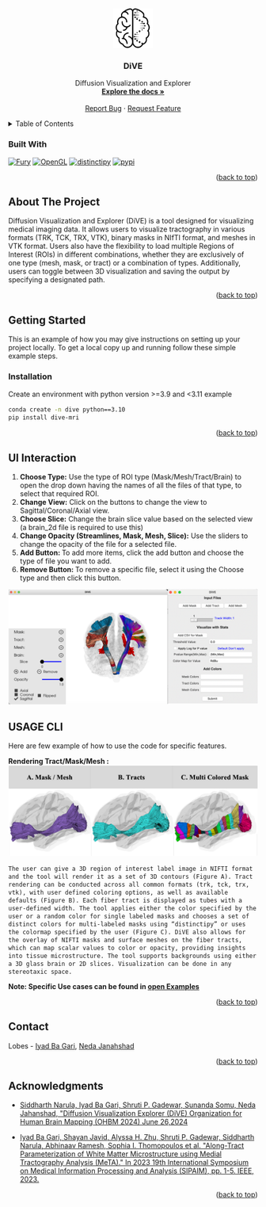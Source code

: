 <a name="readme-top"></a>

<br />
<div align="center">
  <a href="https://raw.githubusercontent.com/USC-LoBeS/dive/main/images/Logo.svg">
    <img src="https://raw.githubusercontent.com/USC-LoBeS/dive/main/images/Logo.svg" alt="Logo" width="80" height="80">
  </a>

<h3 align="center">DiVE</h3>

  <p align="center">
    Diffusion Visualization and Explorer
    <br />
    <a href="https://github.com/USC-LoBeS/dive/tree/main/example#readme"><strong>Explore the docs »</strong></a>
    <br />
    <br />
    <a href="https://github.com/USC-LoBeS/DiVE/issues">Report Bug</a>
    ·
    <a href="https://github.com/USC-LoBeS/DiVE/issues">Request Feature</a>
  </p>
</div>



<!-- TABLE OF CONTENTS -->
<details>
  <summary>Table of Contents</summary>
  <ol>
  <li><a href="#built-with">Built With</a></li>
    <li>
      <a href="#about-the-project">About The Project</a>
    </li>
    <li>
      <a href="#getting-started">Getting Started</a>
      <ul>
        <li><a href="#installation">Installation</a></li>
      </ul>
    </li>
    <li><a href="#ui-interaction">UI Interaction</a></li>
    <li><a href="#usage-cli">Usage CLI</a></li>
    <li><a href="#contributing">Contributing</a></li>
    <li><a href="#contact">Contact</a></li>
    <li><a href="#acknowledgments">Acknowledgments</a></li>
  </ol>
</details>

### Built With

[![Fury][Fury.]][Fury-url]
[![OpenGL][OpenGL.]][OpenGL-url]
[![distinctipy][dist.]][dist-url]
[![pypi][pypi.]][pypi-url]
<p align="right">(<a href="#readme-top">back to top</a>)</p>



<!-- ABOUT THE PROJECT -->
## About The Project

 Diffusion Visualization and Explorer (DiVE) is a tool designed for visualizing medical imaging data. It allows users to visualize tractography in various formats (TRK, TCK, TRX, VTK), binary masks in NIfTI format, and meshes in VTK format. Users also have the flexibility to load multiple Regions of Interest (ROIs) in different combinations, whether they are exclusively of one type (mesh, mask, or tract) or a combination of types. Additionally, users can toggle between 3D visualization and saving the output by specifying a designated path.

<p align="right">(<a href="#readme-top">back to top</a>)</p>





<!-- GETTING STARTED -->
## Getting Started

This is an example of how you may give instructions on setting up your project locally.
To get a local copy up and running follow these simple example steps.
### Installation
Create an environment with python version >=3.9 and <3.11 example
   ```sh
   conda create -n dive python==3.10
   pip install dive-mri
   ```
<p align="right">(<a href="#readme-top">back to top</a>)</p>



<!-- UI Interaction -->

## UI Interaction
1. <strong>Choose Type:</strong> Use the type of ROI type (Mask/Mesh/Tract/Brain) to open the drop down having the names of all the files of that type, to select that required ROI.
2. <strong>Change View:</strong> Click on the buttons to change the view to Sagittal/Coronal/Axial view.
3. <strong>Choose Slice:</strong> Change the brain slice value based on the selected view (a brain_2d file is required to use this)
4. <strong>Change Opacity (Streamlines, Mask, Mesh, Slice):</strong> 
Use the sliders to change the opacity of the file for a selected file.
5. <strong> Add Button: </strong> To add more items, click the add button and choose the type of file you want to add.
6. <strong> Remove Button: </strong> To remove a specific file, select it using the Choose type and then click this button.
   
![Image][ui-image]

<!-- USAGE -->
## USAGE CLI

Here are few example of how to use the code for specific features.

<strong>Rendering Tract/Mask/Mesh :</strong> 
![Image][fig1-image]
```
The user can give a 3D region of interest label image in NIFTI format and the tool will render it as a set of 3D contours (Figure A). Tract rendering can be conducted across all common formats (trk, tck, trx, vtk), with user defined coloring options, as well as available defaults (Figure B). Each fiber tract is displayed as tubes with a user-defined width. The tool applies either the color specified by the user or a random color for single labeled masks and chooses a set of distinct colors for multi-labeled masks using “distinctipy” or uses the colormap specified by the user (Figure C). DiVE also allows for the overlay of NIFTI masks and surface meshes on the fiber tracts, which can map scalar values to color or opacity, providing insights into tissue microstructure. The tool supports backgrounds using either a 3D glass brain or 2D slices. Visualization can be done in any stereotaxic space.
```
  <strong> Note: Specific Use cases can be found in [open Examples](https://github.com/USC-LoBeS/dive/tree/main/example) </strong>


<p align="right">(<a href="#readme-top">back to top</a>)</p>


<!-- CONTACT -->
## Contact

Lobes - [Iyad Ba Gari](mailto:bagari@usc.edu), [Neda Janahshad](mailto:njahansh@usc.edu)

<p align="right">(<a href="#readme-top">back to top</a>)</p>



<!-- ACKNOWLEDGMENTS -->
## Acknowledgments

* [Siddharth Narula, Iyad Ba Gari, Shruti P. Gadewar, Sunanda Somu, Neda Jahanshad, "Diffusion Visualization Explorer (DiVE) Organization for Human Brain Mapping (OHBM 2024) June 26,2024](https://ww6.aievolution.com/hbm2401/index.cfm?do=abs.viewAbstract&style=1&abstractID=2661)

* [Iyad Ba Gari, Shayan Javid, Alyssa H. Zhu, Shruti P. Gadewar, Siddharth Narula, Abhinaav Ramesh, Sophia I. Thomopoulos et al. "Along-Tract Parameterization of White Matter Microstructure using Medial Tractography Analysis (MeTA)." In 2023 19th International Symposium on Medical Information Processing and Analysis (SIPAIM), pp. 1-5. IEEE, 2023.](https://doi.org/10.1109/SIPAIM56729.2023.10373540)

<p align="right">(<a href="#readme-top">back to top</a>)</p>



<!-- MARKDOWN LINKS & IMAGES -->
[contributors-url]: https://github.com/USC-LoBeS/DiVE/graphs/contributors
[forks-shield]: https://github.com/USC-LoBeS/DiVE/repo_name.svg?style=for-the-badge
[issues-url]: https://github.com/USC-LoBeS/DiVE/issues

[ui-image]: https://raw.githubusercontent.com/USC-LoBeS/dive/main/images/UI.png
[fig1-image]: https://raw.githubusercontent.com/USC-LoBeS/dive/main/images/Figure_1.png

[Fury.]: https://img.shields.io/badge/Fury-red?logo=https%3A%2F%2Ffury.gl%2Flatest%2F_static%2Fimages%2Flogo.svg
[Fury-url]: https://fury.gl/latest/index.html
[OpenGL.]: https://img.shields.io/badge/OpenGL-%235586A4?logo=https%3A%2F%2Ffury.gl%2Flatest%2F_static%2Fimages%2Flogo.svg
[OpenGL-url]:https://www.opengl.org/
[dist.]:https://img.shields.io/badge/distinctipy-blue?logo=https%3A%2F%2Ffury.gl%2Flatest%2F_static%2Fimages%2Flogo.svg
[dist-url]: https://doi.org/10.5281/zenodo.3985191
[pypi.]:https://img.shields.io/badge/pypi-v1.4-blue
[pypi-url]: https://pypi.org/project/dive-mri/
